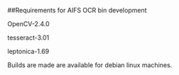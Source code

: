 ##Requirements for AIFS OCR bin development


OpenCV-2.4.0

tesseract-3.01

leptonica-1.69


Builds are made are available for debian linux machines.
